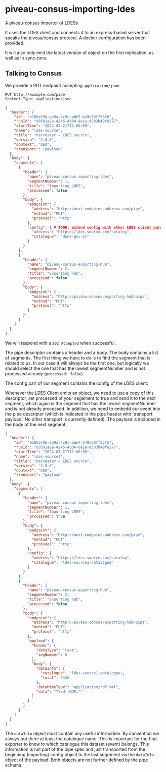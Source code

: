 # piveau-consus-importing-ldes

A [piveau-consus](https://gitlab.com/piveau/consus) importer of LDESs

It uses the LDES client and connects it to an express-based server that speaks the piveau/consus protocol. A docker configuration has been provided.

It will also only emit the latest version of object on the first replication, as well as in sync-runs.

## Talking to Consus

We provide a PUT endpoint accepting `application/json`:

```http
PUT http://example.com/pipe
Content-Type: application/json
```
```json
{
  "header": {
    "id": "e106e79b-ad9a-4c9c-ade7-b49c58ff53fb",
    "runId": "08501a2a-4245-4804-8e1a-9303b49f6277",
    "startTime": "2024-03-21T12:00:00",
    "name": "ldes-source",
    "title": "Harvester – LDES source",
    "version": "2.0.0",
    "context": "DEU",
    "transport": "payload"
  },
  "body": {
    "segments": [
      {
        "header": {
          "name": "piveau-consus-importing-ldes",
          "segmentNumber": 1,
          "title": "Importing LDES",
          "processed": false
        },
        "body": {
          "endpoint": {
            "address": "http://next.endpoint.address.com/pipe",
            "method": "PUT",
            "protocol": "http"
          },
          "config": { # TODO: extend config with other LDES client parameters?
            "address": "https://ldes.source.com/catalog",
            "catalogue": "dane-gov-pl"
          }
        }
      },
      {
        "header": {
          "name": "piveau-consus-exporting-hub",
          "segmentNumber": 2,
          "title": "Exporting hub",
          "processed": false
        },
        "body": {
          "endpoint": {
            "address": "http://piveau-consus-exporting-hub/pipe",
            "method": "PUT",
            "protocol": "http"
          }
        }
      }
    ]
  }
}
```

We will respond with a `202 Accepted` when successful. 

The pipe descriptor contains a header and a body.
The body contains a list of segments. The first thing we have to do is to find the segment that is related to us. In our case it will always be the first one, but logically we should select the one that has the lowest segmentNumber and is not processed already (`processed: false`). 

The config part of our segment contains the config of the LDES client.

Whenever the LDES Client emits an object, we need to use a copy of this descriptor, set processed of your segement to true and send it to the next segment, which again is the segment that has the lowest segmentNumber and is not already processed. In addition, we need to embedd our event into the pipe descriptor (which is indicated in the pipe header with ‘transport: payload’. No other transport is currently defined). The payload is included in the body of the next segment:
 
```json
{
  "header": {
    "id": "e106e79b-ad9a-4c9c-ade7-b49c58ff53fb",
    "runId": "08501a2a-4245-4804-8e1a-9303b49f6277",
    "startTime": "2024-03-21T12:00:00",
    "name": "ldes-source1",
    "title": "Harvester – LDES source",
    "version": "2.0.0",
    "context": "DEU",
    "transport": "payload"
  },
  "body": {
    "segments": [
      {
        "header": {
          "name": "piveau-consus-importing-ldes",
          "segmentNumber": 1,
          "title": "Importing LDES",
          "processed": true
        },
        "body": {
          "endpoint": {
            "address": "http://next.endpoint.address.com/pipe",
            "mehtod": "PUT",
            "protocol": "http"
          },
          "config": {
            "address": "https://ldes.source.com/catalog",
            "catalogue": "ldes-source1-catalogue"
          }
        }
      },
      {
        "header": {
          "name": "piveau-consus-exporting-hub",
          "segmentNumber": 2,
          "title": "Exporting hub",
          "processed": false
        },
        "body": {
          "endpoint": {
            "address": "http://piveau-consus-exporting-hub/pipe",
            "mehtod": "PUT",
            "protocol": "http"
          },
          "payload": {
            "header": {
              "dataType": "text",
              "seqNumber": 0
            },
            "body": {
              "dataInfo": {
                "catalogue": "ldes-source1-catalogue",
                "total": 5346
              },
              "dataMimeType": "application/rdf+xml",
              "data": "“<rdf:RDF…”"
            }
          }
        }
      }
    ]
  }
}
```

The `dataInfo` object must contain any useful information. By convention we always put there at least the catalogue name. This is important for the final exporter to know to which catalogue this dataset (event) belongs. This information is not part of the pipe spec and just transported from the beginning (importing) config object to the last segement via the `dataInfo` object of the payload. Both objects are not further defined by the pipe schema.

 
